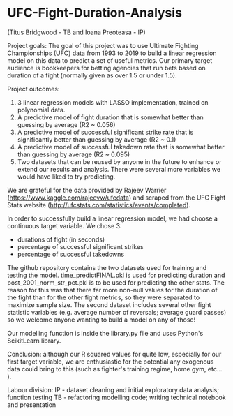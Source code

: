 # UFC-Fight-Duration-Analysis
(Titus Bridgwood - TB and Ioana Preoteasa - IP)

Project goals:
The goal of this project was to use Ultimate Fighting Championships (UFC) data from 1993 to 2019 to build a linear regression model on this data to predict a set of useful metrics. 
Our primary target audience is bookkeepers for betting agencies that run bets based on duration of a fight (normally given as over 1.5 or under 1.5). 

Project outcomes:
1. 3 linear regression models with LASSO implementation, trained on polynomial data. 
2. A predictive model  of fight duration that is somewhat better than guessing by average (R2 ~ 0.056)
3. A predictive model of successful significant strike rate that is significantly better than guessing by average (R2 ~ 0.1)
4. A predictive model of successful takedown rate that is somewhat better than guessing by average (R2 ~ 0.095)
5. Two datasets that can be reused by anyone in the future to enhance or extend our results and analysis. There were several more variables we would have liked to try predicting.

We are grateful for the data provided by Rajeev Warrier (https://www.kaggle.com/rajeevw/ufcdata) and scraped from the UFC Fight Stats website (http://ufcstats.com/statistics/events/completed). 

In order to successfully build a linear regression model, we had choose a continuous target variable. We chose 3:
- durations of fight (in seconds)
- percentage of successful significant strikes
- percentage of successful takedowns 

The github repository contains the two datasets used for training and testing the model. time_predictFINAL.pkl is used for predicting duration and post_2001_norm_str_pct.pkl is to be used for predicting the other stats. The reason for this was that there far more non-null values for the duration of the fight than for the other fight metrics, so they were separated to maximize sample size. The second dataset includes several other fight statistic variables (e.g. average number of reversals; average guard passes) so we welcome anyone wanting to build a model on any of those!

Our modelling function is inside the library.py file and uses Python's ScikitLearn library.

Conclusion: although our R squared values for quite low, especially for our first target variable, we are enthusiastic for the potential any exogenous data could bring to this (such as fighter's training regime, home gym, etc... ). 

Labour division: 
IP - dataset cleaning and initial exploratory data analysis; function testing
TB - refactoring modelling code; writing technical notebook and presentation